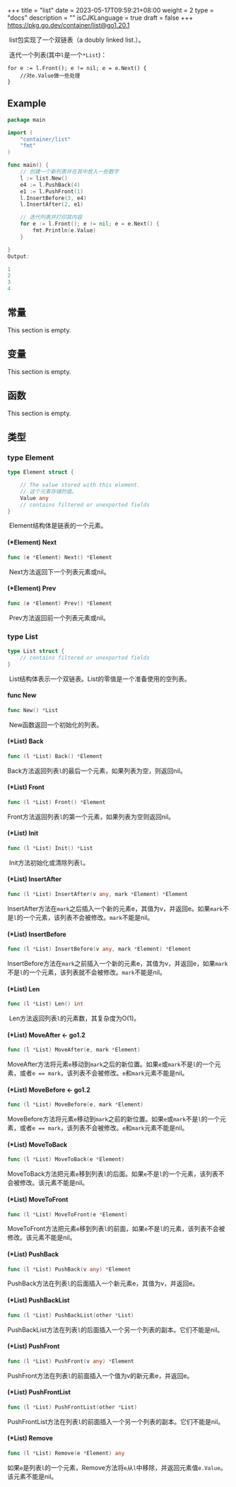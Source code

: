 +++
title = "list"
date = 2023-05-17T09:59:21+08:00
weight = 2
type = "docs"
description = ""
isCJKLanguage = true
draft = false
+++
https://pkg.go.dev/container/list@go1.20.1

​	list包实现了一个双链表（a doubly linked list.）。

​	迭代一个列表(其中`l`是一个`*List`)：

```
for e := l.Front(); e != nil; e = e.Next() {
	//对e.Value做一些处理
}
```

## Example
``` go 
package main

import (
	"container/list"
	"fmt"
)

func main() {
    // 创建一个新列表并在其中放入一些数字
	l := list.New()
	e4 := l.PushBack(4)
	e1 := l.PushFront(1)
	l.InsertBefore(3, e4)
	l.InsertAfter(2, e1)

    // 迭代列表并打印其内容
	for e := l.Front(); e != nil; e = e.Next() {
		fmt.Println(e.Value)
	}

}
Output:

1
2
3
4
```

## 常量 

This section is empty.

## 变量

This section is empty.

## 函数

This section is empty.

## 类型

### type Element 

``` go 
type Element struct {

	// The value stored with this element.
    // 这个元素存储的值。
	Value any
	// contains filtered or unexported fields
}
```

​	Element结构体是链表的一个元素。

#### (*Element) Next 

``` go 
func (e *Element) Next() *Element
```

​	Next方法返回下一个列表元素或nil。

#### (*Element) Prev 

``` go 
func (e *Element) Prev() *Element
```

​	Prev方法返回前一个列表元素或nil。

### type List 

``` go 
type List struct {
	// contains filtered or unexported fields
}
```

​	List结构体表示一个双链表。List的零值是一个准备使用的空列表。

#### func New 

``` go 
func New() *List
```

​	New函数返回一个初始化的列表。

#### (*List) Back 

``` go 
func (l *List) Back() *Element
```

​	Back方法返回列表`l`的最后一个元素，如果列表为空，则返回nil。

#### (*List) Front 

``` go 
func (l *List) Front() *Element
```

​	Front方法返回列表`l`的第一个元素，如果列表为空则返回nil。

#### (*List) Init 

``` go 
func (l *List) Init() *List
```

​	Init方法初始化或清除列表`l`。

#### (*List) InsertAfter 

``` go 
func (l *List) InsertAfter(v any, mark *Element) *Element
```

​	InsertAfter方法在`mark`之后插入一个新的元素e，其值为v，并返回e。如果`mark`不是`l`的一个元素，该列表不会被修改。`mark`不能是nil。

#### (*List) InsertBefore 

``` go 
func (l *List) InsertBefore(v any, mark *Element) *Element
```

​	InsertBefore方法在`mark`之前插入一个新的元素e，其值为v，并返回e，如果`mark`不是`l`的一个元素，该列表就不会被修改。`mark`不能是nil。

#### (*List) Len 

``` go 
func (l *List) Len() int
```

​	Len方法返回列表`l`的元素数，其复杂度为O(1)。

#### (*List) MoveAfter  <- go1.2

``` go 
func (l *List) MoveAfter(e, mark *Element)
```

​	MoveAfter方法将元素`e`移动到`mark`之后的新位置。如果`e`或`mark`不是`l`的一个元素，或者`e == mark`，该列表不会被修改。`e`和`mark`元素不能是nil。

#### (*List) MoveBefore  <- go1.2

``` go 
func (l *List) MoveBefore(e, mark *Element)
```

​	MoveBefore方法将元素`e`移动到`mark`之前的新位置。如果`e`或`mark`不是`l`的一个元素，或者`e == mark`，该列表不会被修改。`e`和`mark`元素不能是nil。

#### (*List) MoveToBack 

``` go 
func (l *List) MoveToBack(e *Element)
```

​	MoveToBack方法把元素`e`移到列表`l`的后面。如果`e`不是`l`的一个元素，该列表不会被修改。该元素不能是nil。

#### (*List) MoveToFront 

``` go 
func (l *List) MoveToFront(e *Element)
```

​	MoveToFront方法把元素`e`移到列表`l`的前面，如果`e`不是`l`的元素，该列表不会被修改。该元素不能是nil。

#### (*List) PushBack 

``` go 
func (l *List) PushBack(v any) *Element
```

​	PushBack方法在列表`l`的后面插入一个新元素e，其值为v，并返回e。

#### (*List) PushBackList 

``` go 
func (l *List) PushBackList(other *List)
```

​	PushBackList方法在列表`l`的后面插入一个另一个列表的副本。它们不能是nil。

#### (*List) PushFront 

``` go 
func (l *List) PushFront(v any) *Element
```

​	PushFront方法在列表`l`的前面插入一个值为v的新元素e，并返回e。

#### (*List) PushFrontList 

``` go 
func (l *List) PushFrontList(other *List)
```

​	PushFrontList方法在列表`l`的前面插入一个另一个列表的副本。它们不能是nil。

#### (*List) Remove 

``` go 
func (l *List) Remove(e *Element) any
```

​	如果`e`是列表`l`的一个元素，Remove方法将`e`从`l`中移除，并返回元素值`e.Value`。该元素不能是nil。